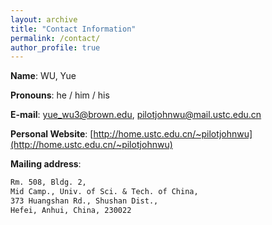 ```yaml
---
layout: archive
title: "Contact Information"
permalink: /contact/
author_profile: true
---
```



**Name**: WU, Yue 

**Pronouns**: he / him / his

**E-mail**: [yue_wu3@brown.edu](mailto:yue_wu3@brown.edu), [pilotjohnwu@mail.ustc.edu.cn](mailto:pilotjohnwu@mail.ustc.edu.cn) 

**Personal Website**: [http://home.ustc.edu.cn/~pilotjohnwu](http://home.ustc.edu.cn/~pilotjohnwu)

**Mailing address**:
```txt
Rm. 508, Bldg. 2, 
Mid Camp., Univ. of Sci. & Tech. of China, 
373 Huangshan Rd., Shushan Dist., 
Hefei, Anhui, China, 230022 
```
